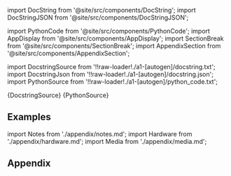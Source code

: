 
[//]: # (Custom component imports)

import DocString from '@site/src/components/DocString';
import DocStringJSON from '@site/src/components/DocStringJSON';

import PythonCode from '@site/src/components/PythonCode';
import AppDisplay from '@site/src/components/AppDisplay';
import SectionBreak from '@site/src/components/SectionBreak';
import AppendixSection from '@site/src/components/AppendixSection';

[//]: # (Docstring)

import DocstringSource from '!!raw-loader!./a1-[autogen]/docstring.txt';
import DocstringJson from '!!raw-loader!./a1-[autogen]/docstring.json';
import PythonSource from '!!raw-loader!./a1-[autogen]/python_code.txt';

<DocString>{DocstringSource}</DocString>
<DocStringJSON data={DocstringJson} />
<PythonCode GLink='IO/INSTRUMENTS/ATTENUATORS/LDA/LDA602/ATTENUATION_LDA602/ATTENUATION_LDA602.py'>{PythonSource}</PythonCode>

<SectionBreak />

    

[//]: # (Examples)

## Examples

<AppDisplay 
  GLink='IO/INSTRUMENTS/ATTENUATORS/LDA/LDA602/ATTENUATION_LDA602'
  nodeLabel='ATTENUATION_LDA602'>
</AppDisplay>

<SectionBreak />

    

[//]: # (Appendix)

import Notes from './appendix/notes.md';
import Hardware from './appendix/hardware.md';
import Media from './appendix/media.md';

## Appendix

<AppendixSection index={0} folderPath='nodes/IO/INSTRUMENTS/ATTENUATORS/LDA/LDA602/ATTENUATION_LDA602/appendix/'><Notes /></AppendixSection>
<AppendixSection index={1} folderPath='nodes/IO/INSTRUMENTS/ATTENUATORS/LDA/LDA602/ATTENUATION_LDA602/appendix/'><Hardware /></AppendixSection>
<AppendixSection index={2} folderPath='nodes/IO/INSTRUMENTS/ATTENUATORS/LDA/LDA602/ATTENUATION_LDA602/appendix/'><Media /></AppendixSection>


